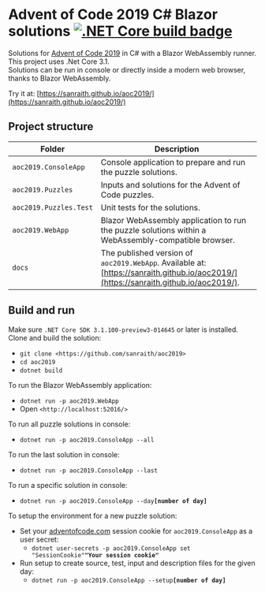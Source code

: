 # Advent of Code 2019 C# Blazor solutions [![.NET Core build badge](https://github.com/sanraith/aoc2019/workflows/.NET%20Core/badge.svg)](https://github.com/sanraith/aoc2019/actions)

Solutions for [Advent of Code 2019](https://adventofcode.com/2019) in C# with a Blazor WebAssembly runner. This project uses .Net Core 3.1.  
Solutions can be run in console or directly inside a modern web browser, thanks to Blazor WebAssembly.

Try it at: [https://sanraith.github.io/aoc2019/](https://sanraith.github.io/aoc2019/)

## Project structure

| Folder                 | Description
| ---                    | ---
| `aoc2019.ConsoleApp`   | Console application to prepare and run the puzzle solutions.
| `aoc2019.Puzzles`      | Inputs and solutions for the Advent of Code puzzles.
| `aoc2019.Puzzles.Test` | Unit tests for the solutions.
| `aoc2019.WebApp`       | Blazor WebAssembly application to run the puzzle solutions within a WebAssembly-compatible browser.
| `docs`                 | The published version of `aoc2019.WebApp`. Available at: [https://sanraith.github.io/aoc2019/](https://sanraith.github.io/aoc2019/).

## Build and run

Make sure `.NET Core SDK 3.1.100-preview3-014645` or later is installed.  
Clone and build the solution:

- `git clone <https://github.com/sanraith/aoc2019>`
- `cd aoc2019`
- `dotnet build`

To run the Blazor WebAssembly application:

- `dotnet run -p aoc2019.WebApp`
- Open `<http://localhost:52016/>`

To run all puzzle solutions in console:

- `dotnet run -p aoc2019.ConsoleApp --all`

To run the last solution in console:

- `dotnet run -p aoc2019.ConsoleApp --last`

To run a specific solution in console:

- `dotnet run -p aoc2019.ConsoleApp --day`**`[number of day]`**

To setup the environment for a new puzzle solution:

- Set your [adventofcode.com](adventofcode.com) session cookie for `aoc2019.ConsoleApp` as a user secret:
  - `dotnet user-secrets -p aoc2019.ConsoleApp set "SessionCookie"`**`"Your session cookie"`**
- Run setup to create source, test, input and description files for the given day:
  - `dotnet run -p aoc2019.ConsoleApp --setup`**`[number of day]`**
